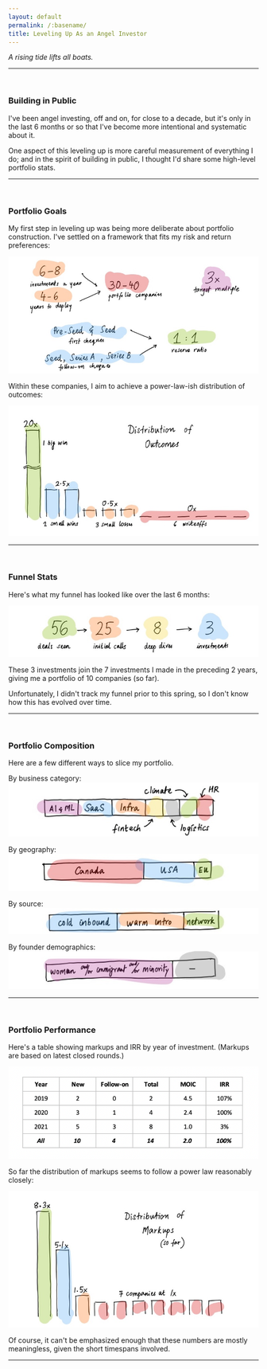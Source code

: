 ```yaml
---
layout: default
permalink: /:basename/
title: Leveling Up As an Angel Investor
---
```


*A rising tide lifts all boats.*

----

<br/>


### Building in Public

I've been angel investing, off and on, for close to a decade, but it's only in the last 6 months or so that I've become more intentional and systematic about it.  

One aspect of this leveling up is more careful measurement of everything I do; and in the spirit of building in public, I thought I'd share some high-level portfolio stats.  


----
<br/>

### Portfolio Goals

My first step in leveling up was being more deliberate about portfolio construction.  I've settled on a framework that fits my risk and return preferences:

<img src="/assets/img/portfolio-parameters.jpg" class="image">

Within these companies, I aim to achieve a power-law-ish distribution of outcomes: 

<img src="/assets/img/distribution-outcomes.jpg" class="image">

----
<br/>



### Funnel Stats

Here's what my funnel has looked like over the last 6 months:

<img src="/assets/img/funnel-stats.jpg" class="image">

These 3 investments join the 7 investments I made in the preceding 2 years, giving me a portfolio of 10 companies (so far).  

Unfortunately, I didn't track my funnel prior to this spring, so I don't know how this has evolved over time. 

----
<br/>



### Portfolio Composition

Here are a few different ways to slice my portfolio.

By business category:
<img src="/assets/img/slice-category.jpg" class="image3">

By geography:
<img src="/assets/img/slice-geography.jpg" class="image3">

By source:
<img src="/assets/img/slice-channel.jpg" class="image3">

By founder demographics:
<img src="/assets/img/slice-demographics.jpg" class="image3">


----
<br/>



### Portfolio Performance

Here's a table showing markups and IRR by year of investment.  (Markups are based on latest closed rounds.)

<img src="/assets/img/irr-table.png" class="image">

So far the distribution of markups seems to follow a power law reasonably closely:

<img src="/assets/img/distribution-markups.jpg" class="image">

Of course, it can't be emphasized enough that these numbers are mostly meaningless, given the short timespans involved.


----
<br/>



